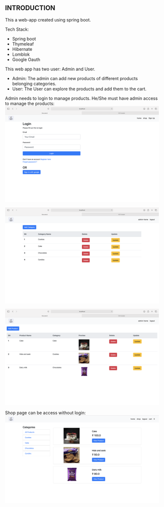 INTRODUCTION
------------

This a web-app created using spring boot. 

Tech Stack:
* Spring boot
* Thymeleaf
* Hibernate
* Lomblok
* Google Oauth

This web app has two user: Admin and User.

* Admin: The admin can add new products of different products belonging categories.
* User: The User can explore the products and add them to the cart.

Admin needs to login to manage products. He/She must have admin access to manage the products:
![Admin](https://github.com/abhi-146/E-Commerce-Web-App/blob/master/src/main/resources/static/images/Login.png)

![Mange categories](https://github.com/abhi-146/E-Commerce-Web-App/blob/master/src/main/resources/static/images/ManageCategories.png)

![Manage products](https://github.com/abhi-146/E-Commerce-Web-App/blob/master/src/main/resources/static/images/ManageProducts.png)

Shop page can be access without login:
![Explore products](https://github.com/abhi-146/E-Commerce-Web-App/blob/master/src/main/resources/static/images/ExploreProducts.png)
